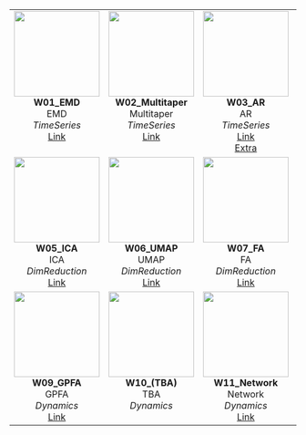 <table>
<tr>
<td align="center" valign="top">
  <img src="01_EMD.png" width="150"><br>
  <strong>W01_EMD</strong><br>
  EMD<br>
  <em>TimeSeries</em><br>
  <a href="https://emd.readthedocs.io/en/stable/">Link</a>
</td>
<td align="center" valign="top">
  <img src="02_Multitaper.png" width="150"><br>
  <strong>W02_Multitaper</strong><br>
  Multitaper<br>
  <em>TimeSeries</em><br>
  <a href="https://github.com/preraulab/multitaper_toolbox">Link</a>
</td>
<td align="center" valign="top">
  <img src="03_AR.png" width="150"><br>
  <strong>W03_AR</strong><br>
  AR<br>
  <em>TimeSeries</em><br>
  <a href="https://www.statsmodels.org/stable/generated/statsmodels.tsa.arima.model.ARIMA.html">Link</a><br><a href="https://compneuro.neuromatch.io/tutorials/W2D2_LinearSystems/student/W2D2_Tutorial4.html">Extra</a>
</td>
<td align="center" valign="top">
  <img src="04_PCA.png" width="150"><br>
  <strong>W04_PCA</strong><br>
  PCA<br>
  <em>DimReduction</em><br>
  <a href="https://scikit-learn.org/stable/modules/generated/sklearn.decomposition.PCA.html">Link</a>
</td>
</tr>
<tr>
<td align="center" valign="top">
  <img src="05_ICA.png" width="150"><br>
  <strong>W05_ICA</strong><br>
  ICA<br>
  <em>DimReduction</em><br>
  <a href="https://scikit-learn.org/stable/modules/generated/sklearn.decomposition.FastICA.html">Link</a>
</td>
<td align="center" valign="top">
  <img src="06_UMAP.png" width="150"><br>
  <strong>W06_UMAP</strong><br>
  UMAP<br>
  <em>DimReduction</em><br>
  <a href="https://umap-learn.readthedocs.io/en/latest/">Link</a>
</td>
<td align="center" valign="top">
  <img src="07_FA.png" width="150"><br>
  <strong>W07_FA</strong><br>
  FA<br>
  <em>DimReduction</em><br>
  <a href="https://scikit-learn.org/stable/modules/generated/sklearn.decomposition.FactorAnalysis.html">Link</a>
</td>
<td align="center" valign="top">
  <img src="08_NNMF.png" width="150"><br>
  <strong>W08_NNMF</strong><br>
  NNMF<br>
  <em>DimReduction</em><br>
  <a href="https://scikit-learn.org/stable/modules/generated/sklearn.decomposition.NMF.html">Link</a>
</td>
</tr>
<tr>
<td align="center" valign="top">
  <img src="09_GPFA.png" width="150"><br>
  <strong>W09_GPFA</strong><br>
  GPFA<br>
  <em>Dynamics</em><br>
  <a href="https://elephant.readthedocs.io/en/latest/tutorials/gpfa.html">Link</a>
</td>
<td align="center" valign="top">
  <img src="10_SINDy.png" width="150"><br>
  <strong>W10_(TBA)</strong><br>
  TBA<br>
  <em>Dynamics</em><br>
  
</td>
<td align="center" valign="top">
  <img src="11_Network.png" width="150"><br>
  <strong>W11_Network</strong><br>
  Network<br>
  <em>Dynamics</em><br>
  <a href="https://networkx.org/">Link</a>
</td>
<td align="center" valign="top">
  <img src="12_HMM.png" width="150"><br>
  <strong>W12_HMM</strong><br>
  HMM<br>
  <em>Dynamics</em><br>
  <a href="https://compneuro.neuromatch.io/tutorials/W3D2_HiddenDynamics/student/W3D2_Tutorial2.html?highlight=hidden+markov">Link</a>
</td>
</tr>
</table>
